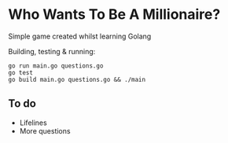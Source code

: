 # Who Wants To Be A Millionaire?

Simple game created whilst learning Golang

Building, testing & running:
```
go run main.go questions.go
go test
go build main.go questions.go && ./main
```

## To do
- Lifelines
- More questions